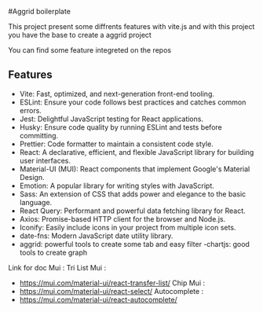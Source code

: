 #Aggrid boilerplate

This project present some diffrents features with vite.js and with this project you have the base to create a aggrid project 

You can find some feature integreted on the repos


## Features

- Vite: Fast, optimized, and next-generation front-end tooling.
- ESLint: Ensure your code follows best practices and catches common errors.
- Jest: Delightful JavaScript testing for React applications.
- Husky: Ensure code quality by running ESLint and tests before committing.
- Prettier: Code formatter to maintain a consistent code style.
- React: A declarative, efficient, and flexible JavaScript library for building user interfaces.
- Material-UI (MUI): React components that implement Google's Material Design.
- Emotion: A popular library for writing styles with JavaScript.
- Sass: An extension of CSS that adds power and elegance to the basic language.
- React Query: Performant and powerful data fetching library for React.
- Axios: Promise-based HTTP client for the browser and Node.js.
- Iconify: Easily include icons in your project from multiple icon sets.
- date-fns: Modern JavaScript date utility library.
- aggrid: powerful tools to create some tab and easy filter
-chartjs: good tools to create graph

Link for doc Mui : 
Tri List Mui :
- https://mui.com/material-ui/react-transfer-list/
Chip Mui :
- https://mui.com/material-ui/react-select/
Autocomplete :
- https://mui.com/material-ui/react-autocomplete/

